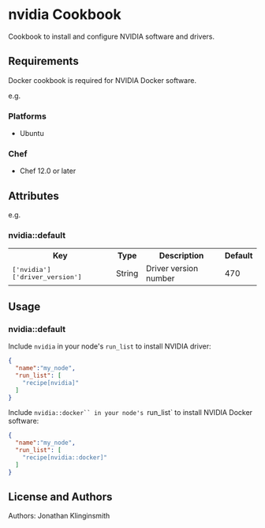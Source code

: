 # nvidia Cookbook

Cookbook to install and configure NVIDIA software and drivers.

## Requirements

Docker cookbook is required for NVIDIA Docker software.

e.g.
### Platforms

- Ubuntu

### Chef

- Chef 12.0 or later


## Attributes

e.g.
### nvidia::default

<table>
  <tr>
    <th>Key</th>
    <th>Type</th>
    <th>Description</th>
    <th>Default</th>
  </tr>
  <tr>
    <td><tt>['nvidia']['driver_version']</tt></td>
    <td>String</td>
    <td>Driver version number</td>
    <td>470</td>
  </tr>
</table>

## Usage

### nvidia::default

Include `nvidia` in your node's `run_list` to install NVIDIA driver:

```json
{
  "name":"my_node",
  "run_list": [
    "recipe[nvidia]"
  ]
}
```

Include `nvidia::docker`` in your node's `run_list` to install NVIDIA Docker software:
```json
{
  "name":"my_node",
  "run_list": [
    "recipe[nvidia::docker]"
  ]
}
```


## License and Authors

Authors: Jonathan Klinginsmith

